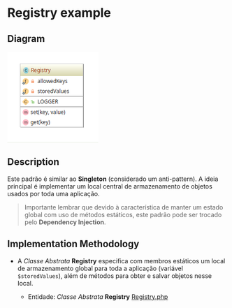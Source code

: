 # Registry example

## Diagram

![Image of Registry](../../../images/registry.png)

## Description

Este padrão é similar ao **Singleton** (considerado um anti-pattern). A ideia principal é implementar
um local central de armazenamento de objetos usados por toda uma aplicação.

> Importante lembrar que devido à característica de manter um estado global com uso de métodos estáticos,
este padrão pode ser trocado pelo **Dependency Injection**.

## Implementation Methodology

* A *Classe Abstrata* **Registry** especifica com membros estáticos um local de armazenamento global
para toda a aplicação (variável `$storedValues`), além de métodos para obter e salvar objetos nesse local.

  - Entidade: *Classe Abstrata* **Registry** [Registry.php](Registry.php)